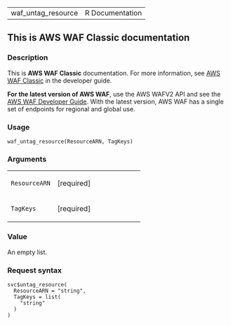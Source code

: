 <table style="width: 100%;">
<tbody>
<tr class="odd">
<td>waf_untag_resource</td>
<td style="text-align: right;">R Documentation</td>
</tr>
</tbody>
</table>

## This is AWS WAF Classic documentation

### Description

This is **AWS WAF Classic** documentation. For more information, see
[AWS WAF
Classic](https://docs.aws.amazon.com/waf/latest/developerguide/classic-waf-chapter.html)
in the developer guide.

**For the latest version of AWS WAF**, use the AWS WAFV2 API and see the
[AWS WAF Developer
Guide](https://docs.aws.amazon.com/waf/latest/developerguide/waf-chapter.html).
With the latest version, AWS WAF has a single set of endpoints for
regional and global use.

### Usage

    waf_untag_resource(ResourceARN, TagKeys)

### Arguments

<table>
<colgroup>
<col style="width: 35%" />
<col style="width: 65%" />
</colgroup>
<tbody>
<tr class="odd">
<td><code id="waf_untag_resource_:_ResourceARN">ResourceARN</code></td>
<td><p>[required]</p></td>
</tr>
<tr class="even">
<td><code id="waf_untag_resource_:_TagKeys">TagKeys</code></td>
<td><p>[required]</p></td>
</tr>
</tbody>
</table>

### Value

An empty list.

### Request syntax

    svc$untag_resource(
      ResourceARN = "string",
      TagKeys = list(
        "string"
      )
    )
